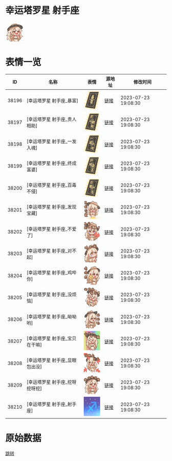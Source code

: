 # 幸运塔罗星 射手座

<img src="./cover.png" height="60" alt="cover" />

# 表情一览

|ID|名称|表情|源地址|修改时间|
|----|----|----|----|----|
|38196|[幸运塔罗星 射手座_暴富]|<img src="./pic/038196_%5B幸运塔罗星 射手座_暴富%5D.png" height="60" alt="暴富"/>|[链接](https://i0.hdslb.com/bfs/garb/c046e5d9d1863e553e848294304842687153d797.png)|2023-07-23 19:08:30|
|38197|[幸运塔罗星 射手座_贵人相助]|<img src="./pic/038197_%5B幸运塔罗星 射手座_贵人相助%5D.png" height="60" alt="贵人相助"/>|[链接](https://i0.hdslb.com/bfs/garb/c5cacddcf90ac3f4fd0f9ea52bc31ffd495f65fa.png)|2023-07-23 19:08:30|
|38198|[幸运塔罗星 射手座_一发入魂]|<img src="./pic/038198_%5B幸运塔罗星 射手座_一发入魂%5D.png" height="60" alt="一发入魂"/>|[链接](https://i0.hdslb.com/bfs/garb/137c214603426a6e20e73b5f6e62d54997739557.png)|2023-07-23 19:08:30|
|38199|[幸运塔罗星 射手座_终成富婆]|<img src="./pic/038199_%5B幸运塔罗星 射手座_终成富婆%5D.png" height="60" alt="终成富婆"/>|[链接](https://i0.hdslb.com/bfs/garb/77e8476ed0139948aac9778d88055d9bab9cc4f0.png)|2023-07-23 19:08:30|
|38200|[幸运塔罗星 射手座_百毒不侵]|<img src="./pic/038200_%5B幸运塔罗星 射手座_百毒不侵%5D.png" height="60" alt="百毒不侵"/>|[链接](https://i0.hdslb.com/bfs/garb/61c87a3e0b25d2591339b9447688f1e5712da0a0.png)|2023-07-23 19:08:30|
|38201|[幸运塔罗星 射手座_发现宝藏]|<img src="./pic/038201_%5B幸运塔罗星 射手座_发现宝藏%5D.png" height="60" alt="发现宝藏"/>|[链接](https://i0.hdslb.com/bfs/garb/5ed33c533a015dd46ead5a61257ea520410df4d1.png)|2023-07-23 19:08:30|
|38202|[幸运塔罗星 射手座_不爱了]|<img src="./pic/038202_%5B幸运塔罗星 射手座_不爱了%5D.png" height="60" alt="不爱了"/>|[链接](https://i0.hdslb.com/bfs/garb/911a003e74ecdf1a3f7d07bd933f86902baa873e.png)|2023-07-23 19:08:30|
|38203|[幸运塔罗星 射手座_对不起]|<img src="./pic/038203_%5B幸运塔罗星 射手座_对不起%5D.png" height="60" alt="对不起"/>|[链接](https://i0.hdslb.com/bfs/garb/36e8a4c9dc2b133d5b261748bcde9bd61f2d7e24.png)|2023-07-23 19:08:30|
|38204|[幸运塔罗星 射手座_鸡哔你]|<img src="./pic/038204_%5B幸运塔罗星 射手座_鸡哔你%5D.png" height="60" alt="鸡哔你"/>|[链接](https://i0.hdslb.com/bfs/garb/517fbf7bf4530da09e1f07398c36ce85224ac555.png)|2023-07-23 19:08:30|
|38205|[幸运塔罗星 射手座_没烦恼]|<img src="./pic/038205_%5B幸运塔罗星 射手座_没烦恼%5D.png" height="60" alt="没烦恼"/>|[链接](https://i0.hdslb.com/bfs/garb/82df63ba2c47f297fcaf31df07a5b7655cb3c009.png)|2023-07-23 19:08:30|
|38206|[幸运塔罗星 射手座_呦呦哟]|<img src="./pic/038206_%5B幸运塔罗星 射手座_呦呦哟%5D.png" height="60" alt="呦呦哟"/>|[链接](https://i0.hdslb.com/bfs/garb/890b0a6bbf847d3feaef05f5d5b056adbe6d0322.png)|2023-07-23 19:08:30|
|38207|[幸运塔罗星 射手座_宝贝在干嘛]|<img src="./pic/038207_%5B幸运塔罗星 射手座_宝贝在干嘛%5D.png" height="60" alt="宝贝在干嘛"/>|[链接](https://i0.hdslb.com/bfs/garb/ff7541dd9f8005c65e02c0a4cbe1d55e6a00f08b.png)|2023-07-23 19:08:30|
|38208|[幸运塔罗星 射手座_显眼包出没]|<img src="./pic/038208_%5B幸运塔罗星 射手座_显眼包出没%5D.png" height="60" alt="显眼包出没"/>|[链接](https://i0.hdslb.com/bfs/garb/013d51dcf3012541bc0f5ad7e5c5387ee7938d8c.png)|2023-07-23 19:08:30|
|38209|[幸运塔罗星 射手座_挖呀挖呀挖]|<img src="./pic/038209_%5B幸运塔罗星 射手座_挖呀挖呀挖%5D.png" height="60" alt="挖呀挖呀挖"/>|[链接](https://i0.hdslb.com/bfs/garb/d4dbaf9a71395574bfeb100140adf18189f8bfd6.png)|2023-07-23 19:08:30|
|38210|[幸运塔罗星 射手座_射手座]|<img src="./pic/038210_%5B幸运塔罗星 射手座_射手座%5D.png" height="60" alt="射手座"/>|[链接](https://i0.hdslb.com/bfs/garb/51eb8b1c852ee1c8b703094b0c5c022c64334cf6.png)|2023-07-23 19:08:30|

# 原始数据

[跳转](./raw.json)

